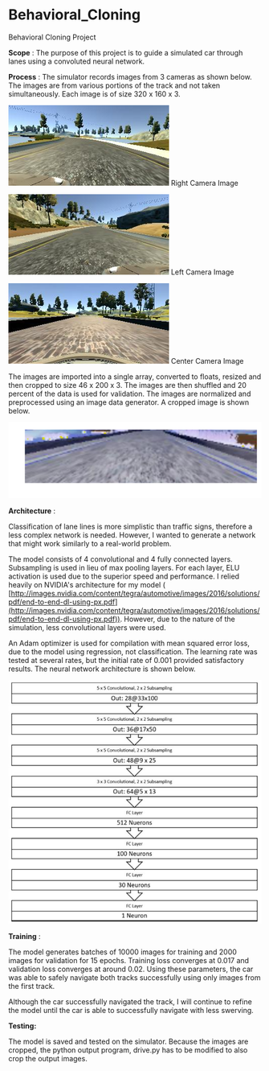 # Behavioral_Cloning
Behavioral Cloning Project

**Scope** : The purpose of this project is to guide a simulated car through lanes using a convoluted neural network.

**Process** : The simulator records images from 3 cameras as shown below. The images are from various portions of the track and not taken simultaneously. Each image is of size 320 x 160 x 3.

![](https://github.com/tvw0006/Behavioral_Cloning/blob/master/right.jpg)
Right Camera Image

![](https://github.com/tvw0006/Behavioral_Cloning/blob/master/left.jpg)
Left Camera Image

![](https://github.com/tvw0006/Behavioral_Cloning/blob/master/center.jpg)
Center Camera Image

The images are imported into a single array, converted to floats, resized and then cropped to size 46 x 200 x 3. The images are then shuffled and 20 percent of the data is used for validation. The images are normalized and preprocessed using an image data generator. A cropped image is shown below.

![](https://github.com/tvw0006/Behavioral_Cloning/blob/master/cropped.png)




**Architecture** :

Classification of lane lines is more simplistic than traffic signs, therefore a less complex network is needed. However, I wanted to generate a network that might work similarly to a real-world problem.

The model consists of 4 convolutional and 4 fully connected layers. Subsampling is used in lieu of max pooling layers. For each layer, ELU activation is used due to the superior speed and performance. I relied heavily on NVIDIA&#39;s architecture for my model ( [http://images.nvidia.com/content/tegra/automotive/images/2016/solutions/pdf/end-to-end-dl-using-px.pdf](http://images.nvidia.com/content/tegra/automotive/images/2016/solutions/pdf/end-to-end-dl-using-px.pdf)). However, due to the nature of the simulation, less convolutional layers were used.

An Adam optimizer is used for compilation with mean squared error loss, due to the model using regression, not classification. The learning rate was tested at several rates, but the initial rate of 0.001 provided satisfactory results. The neural network architecture is shown below.

![](https://github.com/tvw0006/Behavioral_Cloning/blob/master/Architecture.JPG)

**Training** :

The model generates batches of 10000 images for training and 2000 images for validation for 15 epochs. Training loss converges at 0.017 and validation loss converges at around 0.02.  Using these parameters, the car was able to safely navigate both tracks successfully using only images from the first track.

Although the car successfully navigated the track, I will continue to refine the model until the car is able to successfully navigate with less swerving.

**Testing:**

The model is saved and tested on the simulator. Because the images are cropped, the python output program, drive.py has to be modified to also crop the output images.
